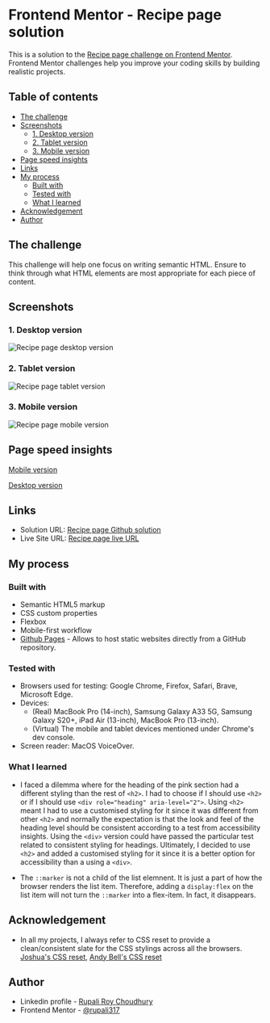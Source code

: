 # Frontend Mentor - Recipe page solution

This is a solution to the [Recipe page challenge on Frontend Mentor](https://www.frontendmentor.io/challenges/recipe-page-KiTsR8QQKm). Frontend Mentor challenges help you improve your coding skills by building realistic projects.

## Table of contents

- [The challenge](#the-challenge)
- [Screenshots](#screenshots)
  - [1. Desktop version](#1-desktop-version)
  - [2. Tablet version](#2-tablet-version)
  - [3. Mobile version](#3-mobile-version)
- [Page speed insights](#page-speed-insights)
- [Links](#links)
- [My process](#my-process)
  - [Built with](#built-with)
  - [Tested with](#tested-with)
  - [What I learned](#what-i-learned)
- [Acknowledgement](#acknowledgement)
- [Author](#author)

## The challenge

This challenge will help one focus on writing semantic HTML. Ensure to think through what HTML elements are most appropriate for each piece of content.

## Screenshots

### 1. Desktop version

![Recipe page desktop version](./assets/screenshots/recipe-page-desktop.png)

### 2. Tablet version

![Recipe page tablet version](./assets/screenshots/recipe-page-tablet.png)

### 3. Mobile version

![Recipe page mobile version](./assets/screenshots/recipe-page-mobile.png)

## Page speed insights

[Mobile version](https://pagespeed.web.dev/analysis/https-rupali317-github-io-recipe-page-main/nw58oxi22w?use_original_url=true&form_factor=mobile)

[Desktop version](https://pagespeed.web.dev/analysis/https-rupali317-github-io-recipe-page-main/nw58oxi22w?use_original_url=true&form_factor=desktop)

## Links

- Solution URL: [Recipe page Github solution](https://github.com/rupali317/recipe-page-main)
- Live Site URL: [Recipe page live URL](https://rupali317.github.io/recipe-page-main/)

## My process

### Built with

- Semantic HTML5 markup
- CSS custom properties
- Flexbox
- Mobile-first workflow
- [Github Pages](https://pages.github.com/) - Allows to host static websites directly from a GitHub repository.

### Tested with

- Browsers used for testing: Google Chrome, Firefox, Safari, Brave, Microsoft Edge.
- Devices:
  - (Real) MacBook Pro (14-inch), Samsung Galaxy A33 5G, Samsung Galaxy S20+, iPad Air (13-inch), MacBook Pro (13-inch).
  - (Virtual) The mobile and tablet devices mentioned under Chrome's dev console.
- Screen reader: MacOS VoiceOver.

### What I learned

- I faced a dilemma where for the heading of the pink section had a different styling than the rest of `<h2>`. I had to choose if I should use `<h2>` or if I should use `<div role="heading" aria-level="2">`. Using `<h2>` meant I had to use a customised styling for it since it was different from other `<h2>` and normally the expectation is that the look and feel of the heading level should be consistent according to a test from accessibility insights. Using the `<div>` version could have passed the particular test related to consistent styling for headings. Ultimately, I decided to use `<h2>` and added a customised styling for it since it is a better option for accessibility than a using a `<div>`.

- The `::marker` is not a child of the list elemnent. It is just a part of how the browser renders the list item. Therefore, adding a `display:flex` on the list item will not turn the `::marker` into a flex-item. In fact, it disappears.

## Acknowledgement

- In all my projects, I always refer to CSS reset to provide a clean/consistent slate for the CSS stylings across all the browsers. [Joshua's CSS reset](https://www.joshwcomeau.com/css/custom-css-reset/), [Andy Bell's CSS reset](https://piccalil.li/blog/a-more-modern-css-reset/)

## Author

- Linkedin profile - [Rupali Roy Choudhury](https://www.linkedin.com/in/rupali-rc/)
- Frontend Mentor - [@rupali317](https://www.frontendmentor.io/profile/rupali317)
